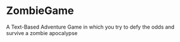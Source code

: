 # ZombieGame
A Text-Based Adventure Game in which you try to defy the odds and survive a zombie apocalypse
